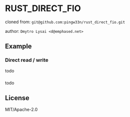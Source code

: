 # RUST_DIRECT_FIO

cloned from: `git@github.com:pingw33n/rust_direct_fio.git`

author: `Dmytro Lysai <d@emphased.net>`

## Example

### Direct read / write

todo

### 

todo

## License

MIT/Apache-2.0
